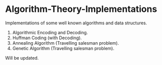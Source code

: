 # Algorithm-Theory-Implementations
Implementations of some well known algorithms and data structures.  

1. Algorithmic Encoding and Decoding.
2. Huffman Coding (with Decoding).
3. Annealing Algorithm (Travelling salesman problem).
4. Genetic Algorithm (Travelling salesman problem).
  
Will be updated.
